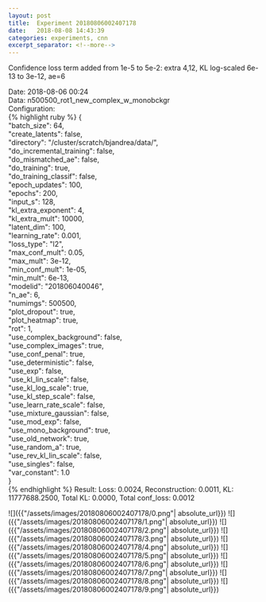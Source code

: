 ```yaml
---
layout: post
title:  Experiment 20180806002407178
date:   2018-08-08 14:43:39
categories: experiments, cnn
excerpt_separator: <!--more-->
---
```

Confidence loss term added from 1e-5 to 5e-2: extra 4,12, KL log-scaled 6e-13 to 3e-12, ae=6  

 <!--more-->
Date: 2018-08-06 00:24  
Data: n500500_rot1_new_complex_w_monobckgr  
Configuration:   
{% highlight ruby %}
{  
    "batch_size": 64,   
    "create_latents": false,   
    "directory": "/cluster/scratch/bjandrea/data/",   
    "do_incremental_training": false,   
    "do_mismatched_ae": false,   
    "do_training": true,   
    "do_training_classif": false,   
    "epoch_updates": 100,   
    "epochs": 200,   
    "input_s": 128,   
    "kl_extra_exponent": 4,   
    "kl_extra_mult": 10000,   
    "latent_dim": 100,   
    "learning_rate": 0.001,   
    "loss_type": "l2",   
    "max_conf_mult": 0.05,   
    "max_mult": 3e-12,   
    "min_conf_mult": 1e-05,   
    "min_mult": 6e-13,   
    "modelid": "201806040046",   
    "n_ae": 6,   
    "numimgs": 500500,   
    "plot_dropout": true,   
    "plot_heatmap": true,   
    "rot": 1,   
    "use_complex_background": false,   
    "use_complex_images": true,   
    "use_conf_penal": true,   
    "use_deterministic": false,   
    "use_exp": false,   
    "use_kl_lin_scale": false,   
    "use_kl_log_scale": true,   
    "use_kl_step_scale": false,   
    "use_learn_rate_scale": false,   
    "use_mixture_gaussian": false,   
    "use_mod_exp": false,   
    "use_mono_background": true,   
    "use_old_network": true,   
    "use_random_a": true,   
    "use_rev_kl_lin_scale": false,   
    "use_singles": false,   
    "var_constant": 1.0  
}  
{% endhighlight %}
Result: Loss: 0.0024, Reconstruction: 0.0011, KL: 11777688.2500, Total KL: 0.0000,  Total conf_loss: 0.0012  

![]({{"/assets/images/20180806002407178/0.png"| absolute_url}})
![]({{"/assets/images/20180806002407178/1.png"| absolute_url}})
![]({{"/assets/images/20180806002407178/2.png"| absolute_url}})
![]({{"/assets/images/20180806002407178/3.png"| absolute_url}})
![]({{"/assets/images/20180806002407178/4.png"| absolute_url}})
![]({{"/assets/images/20180806002407178/5.png"| absolute_url}})
![]({{"/assets/images/20180806002407178/6.png"| absolute_url}})
![]({{"/assets/images/20180806002407178/7.png"| absolute_url}})
![]({{"/assets/images/20180806002407178/8.png"| absolute_url}})
![]({{"/assets/images/20180806002407178/9.png"| absolute_url}})
